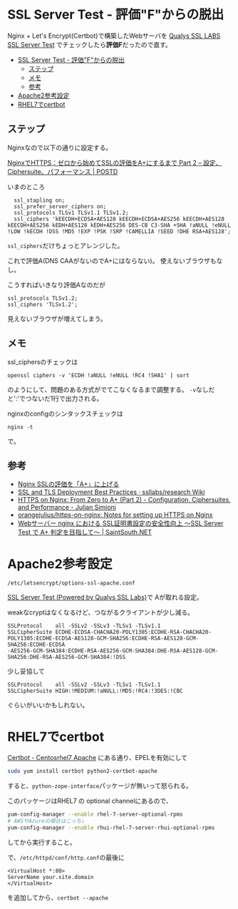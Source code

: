 # SSL Server Test - 評価"F"からの脱出

Nginx + Let's Encrypt(Certbot)で構築したWebサーバを
[Qualys SSL LABS SSL Server Test](https://www.ssllabs.com/ssltest/)
でチェックしたら**評価F**だったので直す。

- [SSL Server Test - 評価"F"からの脱出](#ssl-server-test---評価fからの脱出)
  - [ステップ](#ステップ)
  - [メモ](#メモ)
  - [参考](#参考)
- [Apache2参考設定](#apache2参考設定)
- [RHEL7でcertbot](#rhel7でcertbot)


## ステップ

Nginxなので以下の通りに設定する。

[NginxでHTTPS：ゼロから始めてSSLの評価をA+にするまで Part 2 – 設定、Ciphersuite、パフォーマンス | POSTD](https://postd.cc/https-on-nginx-from-zero-to-a-plus-part-2-configuration-ciphersuites-and-performance/)

いまのところ
```
  ssl_stapling on;
  ssl_prefer_server_ciphers on;
  ssl_protocols TLSv1 TLSv1.1 TLSv1.2;
  ssl_ciphers 'kEECDH+ECDSA+AES128 kEECDH+ECDSA+AES256 kEECDH+AES128 kEECDH+AES256 kEDH+AES128 kEDH+AES256 DES-CB C3-SHA +SHA !aNULL !eNULL !LOW !kECDH !DSS !MD5 !EXP !PSK !SRP !CAMELLIA !SEED !DHE RSA+AES128';
```
`ssl_ciphers`だけちょっとアレンジした。

これで評価A(DNS CAAがないのでA+にはならない)。
使えないブラウザもなし。

こうすればいきなり評価Aなのだが
```
ssl_protocols TLSv1.2;
ssl_ciphers 'TLSv1.2';
```
見えないブラウザが増えてしまう。

## メモ

ssl_ciphersのチェックは
```
openssl ciphers -v 'ECDH !aNULL !eNULL !RC4 !SHA1' | sort
```
のようにして、問題のある方式がでてこなくなるまで調整する。
`-v`なしだと':'でつないだ1行で出力される。

nginxのconfigのシンタックスチェックは
```
nginx -t
```
で。


## 参考
* [Nginx SSLの評価を「A+」に上げる](https://rin-ka.net/ssl-test/)
* [SSL and TLS Deployment Best Practices · ssllabs/research Wiki](https://github.com/ssllabs/research/wiki/SSL-and-TLS-Deployment-Best-Practices)
* [HTTPS on Nginx: From Zero to A+ (Part 2) - Configuration, Ciphersuites, and Performance - Julian Simioni](https://juliansimioni.com/blog/https-on-nginx-from-zero-to-a-plus-part-2-configuration-ciphersuites-and-performance/)
* [orangejulius/https-on-nginx: Notes for setting up HTTPS on Nginx](https://github.com/orangejulius/https-on-nginx)
* [Webサーバー nginx における SSL証明書設定の安全性向上 ～SSL Server Test で A+ 判定を目指して～ | SaintSouth.NET](https://www.saintsouth.net/blog/safety-of-ssl-certificate-setting-improvements-in-web-server-nginx-to-get-rankaplus-from-ssl-server-test/)


# Apache2参考設定

`/etc/letsencrypt/options-ssl-apache.conf`


[SSL Server Test (Powered by Qualys SSL Labs)](https://www.ssllabs.com/ssltest/index.html)で
Aが取れる設定。

weakなcryptはなくなるけど、つながるクライアントが少し減る。
```
SSLProtocol    all -SSLv2 -SSLv3 -TLSv1 -TLSv1.1
SSLCipherSuite ECDHE-ECDSA-CHACHA20-POLY1305:ECDHE-RSA-CHACHA20-POLY1305:ECDHE-ECDSA-AES128-GCM-SHA256:ECDHE-RSA-AES128-GCM-SHA256:ECDHE-ECDSA
-AES256-GCM-SHA384:ECDHE-RSA-AES256-GCM-SHA384:DHE-RSA-AES128-GCM-SHA256:DHE-RSA-AES256-GCM-SHA384:!DSS
```

少し妥協して
```
SSLProtocol    all -SSLv2 -SSLv3 -TLSv1 -TLSv1.1
SSLCipherSuite HIGH:!MEDIUM:!aNULL:!MD5:!RC4:!3DES:!CBC
```

ぐらいがいいかもしれない。

# RHEL7でcertbot

[Certbot - Centosrhel7 Apache](https://certbot.eff.org/lets-encrypt/centosrhel7-apache)
にある通り、EPELを有効にして

```sh
sudo yum install certbot python2-certbot-apache
```
すると、`python-zope-interface`パッケージが無いって怒られる。

このパッケージはRHEL7 の optional channelにあるので、
```sh
yum-config-manager --enable rhel-7-server-optional-rpms
# AWSやAzureの場合はこっち↓
yum-config-manager --enable rhui-rhel-7-server-rhui-optional-rpms
```
してから実行すること。

で、`/etc/httpd/conf/http.conf`の最後に
```
<VirtualHost *:80>
ServerName your.site.domain
</VirtualHost>
```
を追加してから、`certbot --apache`